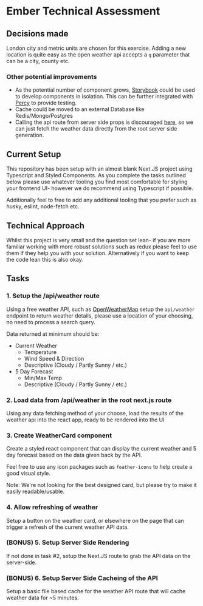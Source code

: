 # Ember Technical Assessment

## Decisions made

London city and metric units are chosen for this exercise. Adding a new location is quite easy as the open weather api accepts a `q` parameter that can be a city, county etc.

### Other potential improvements

- As the potential number of component grows, [Storybook](https://storybook.js.org/) could be used to develop components in isolation. This can be further integrated with [Percy](https://percy.io/) to provide testing.
- Cache could be moved to an external Database like Redis/Mongo/Postgres
- Calling the api route from server side props is discouraged [here](https://nextjs.org/docs/basic-features/data-fetching/get-server-side-props#getserversideprops-or-api-routes), so we can just fetch the weather data directly from the root server side generation.

## Current Setup

This repository has been setup with an almost blank Next.JS project using
Typescript and Styled Components. As you complete the tasks outlined below
please use whatever tooling you find most comfortable for styling your frontend
UI- however we do recommend using Typescript if possible.

Additionally feel to free to add any additional tooling that you prefer such
as husky, eslint, node-fetch etc.

## Technical Approach

Whilst this project is very small and the question set lean- if you are more
familiar working with more robust solutions such as redux please feel to use
them if they help you with your solution. Alternatively if you want to keep
the code lean this is also okay.

## Tasks

### 1. Setup the /api/weather route

Using a free weather API, such as [OpenWeatherMap](https://openweathermap.org/api/one-call-3)
setup the `api/weather` endpoint to return weather details, please use a
location of your choosing, no need to process a search query.

Data returned at minimum should be:

- Current Weather
  - Temperature
  - Wind Speed & Direction
  - Descriptive (Cloudy / Partly Sunny / etc.)
- 5 Day Forecast
  - Min/Max Temp
  - Descriptive (Cloudy / Partly Sunny / etc.)

### 2. Load data from /api/weather in the root next.js route

Using any data fetching method of your choose, load the results of the weather
api into the react app, ready to be rendered into the UI

### 3. Create WeatherCard component

Create a styled react component that can display the current weather and 5 day
forecast based on the data given back by the API.

Feel free to use any icon packages such as `feather-icons` to help create a
good visual style.

Note: We're not looking for the best designed card, but please try to make it
easily readable/usable.

### 4. Allow refreshing of weather

Setup a button on the weather card, or elsewhere on the page that can trigger
a refresh of the current weather API data.

### (BONUS) 5. Setup Server Side Rendering

If not done in task #2, setup the Next.JS route to grab the API data on the
server-side.

### (BONUS) 6. Setup Server Side Cacheing of the API

Setup a basic file based cache for the weather API route that will cache
weather data for ~5 minutes.
